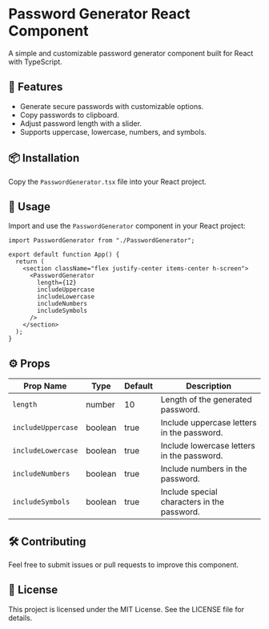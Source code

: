 # Password Generator React Component

A simple and customizable password generator component built for React with TypeScript.

## 🚀 Features

- Generate secure passwords with customizable options.
- Copy passwords to clipboard.
- Adjust password length with a slider.
- Supports uppercase, lowercase, numbers, and symbols.

## 📦 Installation

Copy the `PasswordGenerator.tsx` file into your React project.

## 🔧 Usage

Import and use the `PasswordGenerator` component in your React project:

```tsx
import PasswordGenerator from "./PasswordGenerator";

export default function App() {
  return (
    <section className="flex justify-center items-center h-screen">
      <PasswordGenerator
        length={12}
        includeUppercase
        includeLowercase
        includeNumbers
        includeSymbols
      />
    </section>
  );
}
```

## ⚙️ Props

| Prop Name          | Type    | Default | Description                                 |
| ------------------ | ------- | ------- | ------------------------------------------- |
| `length`           | number  | 10      | Length of the generated password.           |
| `includeUppercase` | boolean | true    | Include uppercase letters in the password.  |
| `includeLowercase` | boolean | true    | Include lowercase letters in the password.  |
| `includeNumbers`   | boolean | true    | Include numbers in the password.            |
| `includeSymbols`   | boolean | true    | Include special characters in the password. |

## 🛠 Contributing

Feel free to submit issues or pull requests to improve this component.

## 📜 License

This project is licensed under the MIT License. See the LICENSE file for details.
